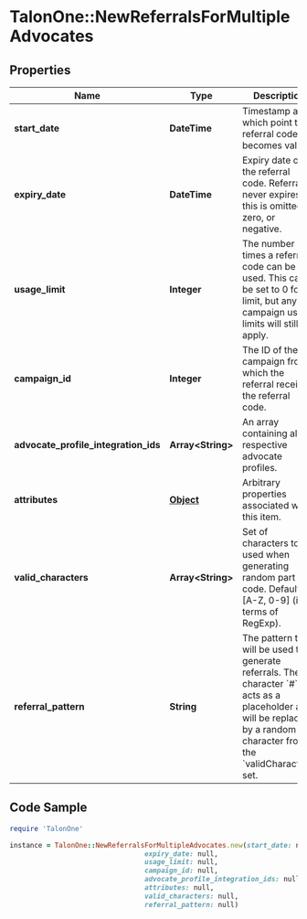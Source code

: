 # TalonOne::NewReferralsForMultipleAdvocates

## Properties

Name | Type | Description | Notes
------------ | ------------- | ------------- | -------------
**start_date** | **DateTime** | Timestamp at which point the referral code becomes valid. | [optional] 
**expiry_date** | **DateTime** | Expiry date of the referral code. Referral never expires if this is omitted, zero, or negative. | [optional] 
**usage_limit** | **Integer** | The number of times a referral code can be used. This can be set to 0 for no limit, but any campaign usage limits will still apply.  | 
**campaign_id** | **Integer** | The ID of the campaign from which the referral received the referral code. | 
**advocate_profile_integration_ids** | **Array&lt;String&gt;** | An array containing all the respective advocate profiles. | 
**attributes** | [**Object**](.md) | Arbitrary properties associated with this item. | [optional] 
**valid_characters** | **Array&lt;String&gt;** | Set of characters to be used when generating random part of code. Defaults to [A-Z, 0-9] (in terms of RegExp). | [optional] 
**referral_pattern** | **String** | The pattern that will be used to generate referrals. The character &#x60;#&#x60; acts as a placeholder and will be replaced by a random character from the &#x60;validCharacters&#x60; set.  | [optional] 

## Code Sample

```ruby
require 'TalonOne'

instance = TalonOne::NewReferralsForMultipleAdvocates.new(start_date: null,
                                 expiry_date: null,
                                 usage_limit: null,
                                 campaign_id: null,
                                 advocate_profile_integration_ids: null,
                                 attributes: null,
                                 valid_characters: null,
                                 referral_pattern: null)
```


